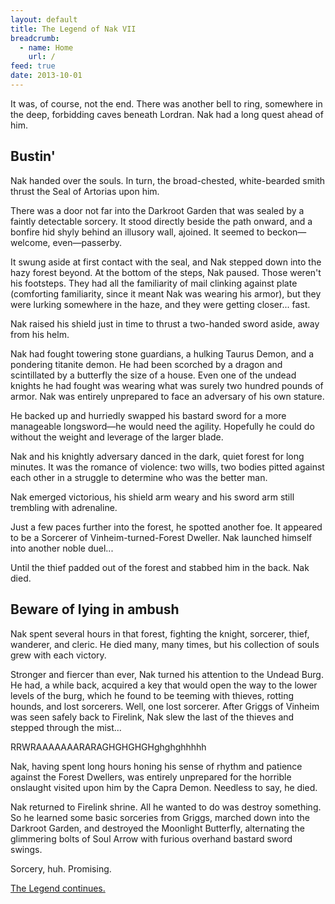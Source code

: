 ```yaml
---
layout: default
title: The Legend of Nak VII
breadcrumb:
  - name: Home
    url: /
feed: true
date: 2013-10-01
---
```

It was, of course, not the end.  There was another bell to ring, somewhere in the deep, forbidding caves beneath Lordran.  Nak had a long quest ahead of him.

## Bustin'

Nak handed over the souls.  In turn, the broad-chested, white-bearded smith thrust the Seal of Artorias upon him.

There was a door not far into the Darkroot Garden that was sealed by a faintly detectable sorcery.  It stood directly beside the path onward, and a bonfire hid shyly behind an illusory wall, ajoined.  It seemed to beckon—welcome, even—passerby.

It swung aside at first contact with the seal, and Nak stepped down into the hazy forest beyond.  At the bottom of the steps, Nak paused.  Those weren't his footsteps.  They had all the familiarity of mail clinking against plate (comforting familiarity, since it meant Nak was wearing his armor), but they were lurking somewhere in the haze, and they were getting closer... fast.

Nak raised his shield just in time to thrust a two-handed sword aside, away from his helm.

Nak had fought towering stone guardians, a hulking Taurus Demon, and a pondering titanite demon.  He had been scorched by a dragon and scintillated by a butterfly the size of a house.  Even one of the undead knights he had fought was wearing what was surely two hundred pounds of armor.  Nak was entirely unprepared to face an adversary of his own stature.

He backed up and hurriedly swapped his bastard sword for a more manageable longsword—he would need the agility.  Hopefully he could do without the weight and leverage of the larger blade.

Nak and his knightly adversary danced in the dark, quiet forest for long minutes.  It was the romance of violence: two wills, two bodies pitted against each other in a struggle to determine who was the better man.

Nak emerged victorious, his shield arm weary and his sword arm still trembling with adrenaline.

Just a few paces further into the forest, he spotted another foe.  It appeared to be a Sorcerer of Vinheim-turned-Forest Dweller.  Nak launched himself into another noble duel...

Until the thief padded out of the forest and stabbed him in the back.  Nak died.

## Beware of lying in ambush

Nak spent several hours in that forest, fighting the knight, sorcerer, thief, wanderer, and cleric.  He died many, many times, but his collection of souls grew with each victory.

Stronger and fiercer than ever, Nak turned his attention to the Undead Burg.  He had, a while back, acquired a key that would open the way to the lower levels of the burg, which he found to be teeming with thieves, rotting hounds, and lost sorcerers.  Well, one lost sorcerer.  After Griggs of Vinheim was seen safely back to Firelink, Nak slew the last of the thieves and stepped through the mist...

RRWRAAAAAAARARAGHGHGHGHghghghhhhh

Nak, having spent long hours honing his sense of rhythm and patience against the Forest Dwellers, was entirely unprepared for the horrible onslaught visited upon him by the Capra Demon.  Needless to say, he died.

Nak returned to Firelink shrine.  All he wanted to do was destroy something.  So he learned some basic sorceries from Griggs, marched down into the Darkroot Garden, and destroyed the Moonlight Butterfly, alternating the glimmering bolts of Soul Arrow with furious overhand bastard sword swings.

Sorcery, huh.  Promising.

[The Legend continues.](nak-8.html)
